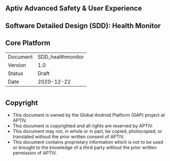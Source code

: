 ## Aptiv Advanced Safety & User Experience
## Software Detailed Design (SDD): Health Monitor
## Core Platform
<!--- If the document is for core platform only, put “Core Platform” here-->
|          |                         |
| -------- | ----------------------- |
| Document | SDD_healthmonitor       |
| Version  | 1.0                     |
| Status   | Draft                   |
| Date     | 2020-12-22              |

#

## Copyright

* This document is owned by the Global Android Platform (GAP) project at APTIV.
* This document is copyrighted and all rights are reserved by APTIV.
* This document may not, in whole or in part, be copied, photocopied, or translated without the
prior written consent of APTIV.
* This document contains proprietary information which is not to be used or brought to the knowledge
of a third party without the prior written permission of APTIV.

<!---------------------------------------------------------------------------------------->
<div style="page-break-after: always; visibility: hidden"/>

# 1. Revision records

**Version 1.0:**
* Revisions Status: Draft
* Date: 2020-12-17
* Author: Özge Güner (ozge.guner@aptiv.com), Nayan Jain (nayan.jain@aptiv.com)
* Description / Reason for Revision:
    * First Version

<!--- Revision Status of this document can be: Draft, In Review and Approved -->

<!---------------------------------------------------------------------------------------->
<div style="page-break-after: always; visibility: hidden"/>

# 2. Review and Approval
The Global Android Platform team shall review the document. When done the
document shall be approved by Software Architects or Product Owner.
Reviews are conducted in Gerrit and approvals shall be added to the list below.

This Software Detailed Design (SDD) shall be approved by the following:

| Reviewer Title         | Reviewer Name             | Approved Revision | Approval Date  |
| ---------------------- | ---------------           | ----------------- | -------------- |
| Software Architect     |   Magnus Alinder          |  1.0              | 2020-12-22     |


